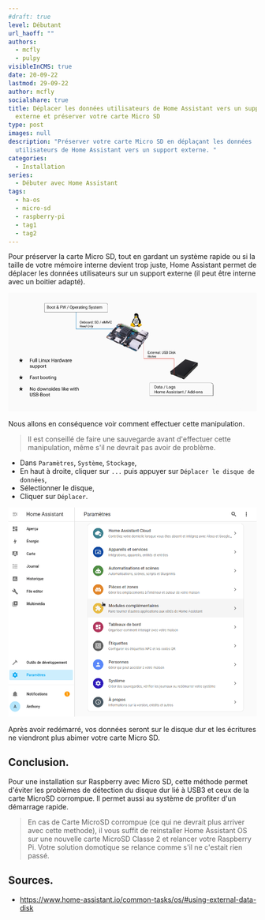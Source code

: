 ```yaml
---
#draft: true
level: Débutant
url_haoff: ""
authors:
  - mcfly
  - pulpy
visibleInCMS: true
date: 20-09-22
lastmod: 29-09-22
author: mcfly
socialshare: true
title: Déplacer les données utilisateurs de Home Assistant vers un support
  externe et préserver votre carte Micro SD
type: post
images: null
description: "Préserver votre carte Micro SD en déplaçant les données
  utilisateurs de Home Assistant vers un support externe. "
categories:
  - Installation
series:
  - Débuter avec Home Assistant
tags:
  - ha-os
  - micro-sd
  - raspberry-pi
  - tag1
  - tag2
---
```

Pour préserver la carte Micro SD, tout en gardant un système rapide ou si la taille de votre mémoire interne devient trop juste, Home Assistant permet de déplacer les données utilisateurs sur un support externe (il peut être interne avec un boitier adapté).

![Image du Schéma de principe sur le stockage des données vers un support externe](img/imagebf_image_usbdatadisk.png "Schéma de principe sur le stockage des données vers un support externe.")

Nous allons en conséquence voir comment effectuer cette manipulation.

> Il est conseillé de faire une sauvegarde avant d'effectuer cette manipulation, même s'il ne devrait pas avoir de problème.

* Dans `Paramètres`, `Système`, `Stockage`,
* En haut à droite, cliquer sur `...` puis appuyer sur `Déplacer le disque de données`,
* Sélectionner le disque,
* Cliquer sur `Déplacer`.

![Déplacer ses données vers un autre support](img/deplacer_donnees_utilisateur_home_assistant.gif "Déplacer ses données vers un autre support")

Après avoir redémarré, vos données seront sur le disque dur et les écritures ne viendront plus abimer votre carte Micro SD.

## Conclusion.

Pour une installation sur Raspberry avec Micro SD, cette méthode permet d'éviter les problèmes de détection du disque dur lié à USB3 et ceux de la carte MicroSD corrompue. Il permet aussi au système de profiter d'un démarrage rapide.

> En cas de Carte MicroSD corrompue (ce qui ne devrait plus arriver avec cette methode), il vous suffit de reinstaller Home Assistant OS sur une nouvelle carte MicroSD Classe 2 et relancer votre Raspberry Pi. Votre solution domotique se relance comme s'il ne c'estait rien passé.

## Sources.

* https://www.home-assistant.io/common-tasks/os/#using-external-data-disk
